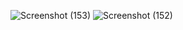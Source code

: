 ![Screenshot (153)](https://github.com/user-attachments/assets/1b1c290a-26d5-4e43-8571-f344d4121cbd)
![Screenshot (152)](https://github.com/user-attachments/assets/0d90ea95-4cac-42e4-9e63-6a555879ac99)
